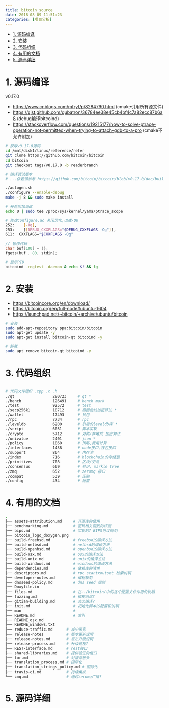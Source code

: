 ```yaml
---
title: bitcoin_source
date: 2018-08-09 11:51:23
categories: [项目分析]
---
```


<!-- TOC -->

- [1. 源码编译](#1-源码编译)
- [2. 安装](#2-安装)
- [3. 代码组织](#3-代码组织)
- [4. 有用的文档](#4-有用的文档)
- [5. 源码详细](#5-源码详细)

<!-- /TOC -->

<a id="markdown-1-源码编译" name="1-源码编译"></a>
# 1. 源码编译


v0.17.0

* https://www.cnblogs.com/mfryf/p/8284790.html (cmake引用所有源文件)
* https://gist.github.com/gubatron/36784ee38e45cb4bf4c7a82ecc87b6a8 (debug编译bitcoind)
* https://stackoverflow.com/questions/19215177/how-to-solve-ptrace-operation-not-permitted-when-trying-to-attach-gdb-to-a-pro (cmake不允许附加)

```bash
# 获取v0.17.0源码
cd /mnt/disk1/linux/reference/refer
git clone https://github.com/bitcoin/bitcoin
cd bitcoin
git checkout tags/v0.17.0 -b readerbranch

# 编译调试版本
# ...依赖请参考 https://github.com/bitcoin/bitcoin/blob/v0.17.0/doc/build-unix.md

./autogen.sh
./configure --enable-debug
make -j 8 && sudo make install

# 开启附加调试
echo 0 | sudo tee /proc/sys/kernel/yama/ptrace_scope

# 修改configure.ac 关闭优化,改成-O0
252:    [-Og],
253:    [[DEBUG_CXXFLAGS="$DEBUG_CXXFLAGS -Og"]],
611:  CXXFLAGS="$CXXFLAGS -Og"

```

```c++
// 暂停代码
char buf[100] = {};
fgets(buf , 80, stdin);
```

```bash
# 显示PID
bitcoind -regtest -daemon & echo $! && fg
```

<a id="markdown-2-安装" name="2-安装"></a>
# 2. 安装

* https://bitcoincore.org/en/download/
* https://bitcoin.org/en/full-node#ubuntu-1604
* https://launchpad.net/~bitcoin/+archive/ubuntu/bitcoin

```bash
# 安装
sudo add-apt-repository ppa:bitcoin/bitcoin
sudo apt-get update -y
sudo apt-get install bitcoin-qt bitcoind -y

# 卸载
sudo apt remove bitcoin-qt bitcoind -y
```

<a id="markdown-3-代码组织" name="3-代码组织"></a>
# 3. 代码组织
```bash

# 代码文件组织 .cpp .c .h
./qt                 280723     # qt *
./bench              126491     # bench mark
./test               92572      # test
./secp256k1          18712      # 椭圆曲线加密算法 * 
./wallet             17493      # 钱包
./rpc                7734       # rpc
./leveldb            6200       # 引用的leveldb库 *
./script             6031       # 脚本实现
./crypto             5712       # 对称/非堆成 加密算法
./univalue           2401       # json *
./policy             1860       # 策略,费用计算
./interfaces         1438       # node接口,钱包接口  
./support            864        # 内存池
./index              716        # blockchain的存储层
./primitives         708        # 区块/交易
./consensus          669        # 共识, markle tree
./zmq                652        # zeromq 接口
./compat             539        # 压缩　　
./config             434        # 配置

```

<a id="markdown-4-有用的文档" name="4-有用的文档"></a>
# 4. 有用的文档

```bash
.
├── assets-attribution.md     # 开源库的使用
├── benchmarking.md           # 密码相关函数的评测
├── bips.md                   # 实现的? BIPS协议规范
├── bitcoin_logo_doxygen.png 
├── build-freebsd.md          # freebsd的编译方法
├── build-netbsd.md           # netbsd的编译方法
├── build-openbsd.md          # openbsd的编译方法
├── build-osx.md              # osx的编译方法
├── build-unix.md             # unix的编译方法
├── build-windows.md          # windows的编译方法
├── dependencies.md           # 依赖库的清单
├── descriptors.md            # rpc scantxoutset 检索说明
├── developer-notes.md        # 编程规范
├── dnsseed-policy.md         # dns seed 规则 
├── Doxyfile.in          
├── files.md                  # 在~./bitcoin/中的各个配置文件作用的说明
├── fuzzing.md                # 模糊测试?
├── gitian-building.md        # 交叉编译?
├── init.md                   # 初始化脚本的配置和说明
├── man                       #
├── README.md                 # 索引
├── README_osx.md
├── README_windows.txt
├── reduce-traffic.md      # 减少带宽
├── release-notes          # 版本更新说明
├── release-notes.md       # 发布升级说明
├── release-process.md     # 升级过程?
├── REST-interface.md      # rest接口
├── shared-libraries.md    # 提供验证的借口
├── tor.md                 # 对接洋葱头
├── translation_process.md # 国际化
├── translation_strings_policy.md # 国际化
├── travis-ci.md           # 持续集成
└── zmq.md                 # 通过zeromq广播?

```

<a id="markdown-5-源码详细" name="5-源码详细"></a>
# 5. 源码详细

